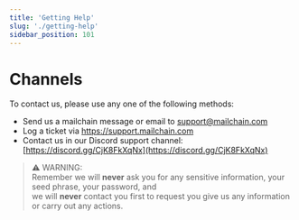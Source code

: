 ```yaml
---
title: 'Getting Help'
slug: './getting-help'
sidebar_position: 101
---
```


# Channels

To contact us, please use any one of the following methods:

-   Send us a mailchain message or email to support@mailchain.com
-   Log a ticket via https://support.mailchain.com
-   Contact us in our Discord support channel: [https://discord.gg/CjK8FkXqNx](https://discord.gg/CjK8FkXqNx)

> ⚠ WARNING:<br/>Remember we will **never** ask you for any sensitive information, your seed phrase, your password, and <br/>we will **never** contact you first to request you give us any information or carry out any actions.
